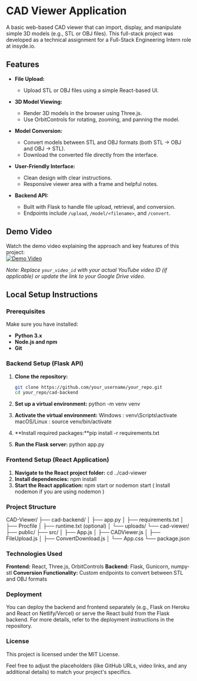 # CAD Viewer Application

A basic web-based CAD viewer that can import, display, and manipulate simple 3D models (e.g., STL or OBJ files). This full-stack project was developed as a technical assignment for a Full-Stack Engineering Intern role at insyde.io.

## Features

- **File Upload:**  
  - Upload STL or OBJ files using a simple React-based UI.
  
- **3D Model Viewing:**  
  - Render 3D models in the browser using Three.js.
  - Use OrbitControls for rotating, zooming, and panning the model.
  
- **Model Conversion:**  
  - Convert models between STL and OBJ formats (both STL → OBJ and OBJ → STL).
  - Download the converted file directly from the interface.
  
- **User-Friendly Interface:**  
  - Clean design with clear instructions.
  - Responsive viewer area with a frame and helpful notes.

- **Backend API:**  
  - Built with Flask to handle file upload, retrieval, and conversion.
  - Endpoints include `/upload`, `/model/<filename>`, and `/convert`.

## Demo Video

Watch the demo video explaining the approach and key features of this project:  
[![Demo Video](https://img.youtube.com/vi/your_video_id/0.jpg)](https://drive.google.com/file/d/your_google_drive_video_link/view)

*Note: Replace `your_video_id` with your actual YouTube video ID (if applicable) or update the link to your Google Drive video.*

## Local Setup Instructions

### Prerequisites

Make sure you have installed:
- **Python 3.x**
- **Node.js and npm**
- **Git**

### Backend Setup (Flask API)

1. **Clone the repository:**

   ```bash
   git clone https://github.com/your_username/your_repo.git
   cd your_repo/cad-backend
   ```

2. **Set up a virtual environment:** python -m venv venv
3. **Activate the virtual environment:**
    Windows : venv\Scripts\activate
    macOS/Linux : source venv/bin/activate
4. **Install required packages:**pip install -r requirements.txt
5. **Run the Flask server:** python app.py
   
### Frontend Setup (React Application)
1. **Navigate to the React project folder:** cd ../cad-viewer
2. **Install dependencies:** npm install
3. **Start the React application:** npm start or nodemon start ( Install nodemon if you are using nodemon )

### Project Structure
CAD-Viewer/
├── cad-backend/
│   ├── app.py
│   ├── requirements.txt
│   ├── Procfile
│   ├── runtime.txt (optional)
│   └── uploads/
└── cad-viewer/
    ├── public/
    ├── src/
    │   ├── App.js
    │   ├── CADViewer.js
    │   ├── FileUpload.js
    │   ├── ConvertDownload.js
    │   └── App.css
    └── package.json

### Technologies Used
  **Frontend:** React, Three.js, OrbitControls
  **Backend:** Flask, Gunicorn, numpy-stl
  **Conversion Functionality:** Custom endpoints to convert between STL and OBJ formats

### Deployment
You can deploy the backend and frontend separately (e.g., Flask on Heroku and React on Netlify/Vercel) or serve the React build from the Flask backend. For more details, refer to the deployment instructions in the repository.

### License
This project is licensed under the MIT License.

Feel free to adjust the placeholders (like GitHub URLs, video links, and any additional details) to match your project's specifics.
